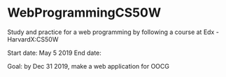 # WebProgrammingCS50W
Study and practice for a web programming by following a course at Edx - HarvardX:CS50W

  Start date: May 5 2019
  End date: 

  Goal: by Dec 31 2019, make a web application for OOCG

